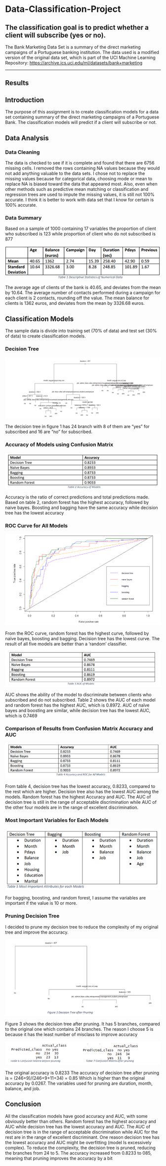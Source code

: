 # Data-Classification-Project

## The classification goal is to predict whether a client will subscribe (yes or no).

The Bank Marketing Data Set is a summary of the direct marketing campaigns of a
Portuguese banking institution. The data used is a modified version of the original data
set, which is part of the UCI Machine Learning Repository:
https://archive.ics.uci.edu/ml/datasets/bank+marketing

_________________________________________________________________________________

## Results

## Introduction

The purpose of this assignment is to create classification models for a data set
containing summary of the direct marketing campaigns of a Portuguese Bank. The
classification models will predict if a client will subscribe or not.

## Data Analysis
### Data Cleaning

The data is checked to see if it is complete and found that there are 6756 missing
cells. I removed the rows containing NA values because they would not add
anything valuable to the data sets. I chose not to replace the missing values because
for categorical data, choosing mode or mean to replace NA is biased toward the
data that appeared most. Also, even when other methods such as predictive mean
matching or classification and regression trees are used to impute the missing
values, it is still not 100% accurate. I think it is better to work with data set that I
know for certain is 100% accurate.

### Data Summary
Based on a sample of 1000 containing 17 variables the proportion of client who
subscribed is 123 while proportion of client who do not subscribed is 877

![Screenshot](img/summary.PNG)

The average age of clients of the bank is 40.65, and deviates from the mean by
10.64. The average number of contacts performed during a campaign for each client
is 2 contacts, rounding off the value. The mean balance for clients is 1362 euros, and
deviates from the mean by 3326.68 euros.

## Classification Models
The sample data is divide into training set (70% of data) and test set (30% of data) to
create classification models.

### Decision Tree

![Screenshot](img/decisiontree.PNG)

The decision tree in figure 1 has 24 branch with 8 of them are “yes” for subscribed and 16
are “no” for subscribed.

### Accuracy of Models using Confusion Matrix

![Screenshot](img/modelaccuracy.PNG)

Accuracy is the ratio of correct predictions and total predictions made. Based on table 2,
random forest has the highest accuracy, followed by naive bayes. Boosting and bagging have
the same accuracy while decision tree has the lowest accuracy

### ROC Curve for All Models

![Screenshot](img/ROCcurve.PNG)

From the ROC curve, random forest has the highest curve, followed by naïve bayes,
boosting and bagging. Decision tree has the lowest curve. The result of all five models are
better than a ‘random’ classifier.

![Screenshot](img/ROCarea.PNG)

AUC shows the ability of the model to discriminate between clients who subscribed and do
not subscribed. Table 2 shows the AUC of each model and random forest has the highest AUC,
which is 0.8972. AUC of naïve bayes and boosting are similar, while decision tree has the lowest
AUC, which is 0.7469

### Comparison of Results from Confusion Matrix Accuracy and AUC

![Screenshot](img/comparison.PNG)

From table 4, decision tree has the lowest accuracy, 0.8233, compared to the rest which are higher.
Decision tree also has the lowest AUC among the models. Random forest has the highest Accuracy
and AUC. The AUC of decision tree is still in the range of acceptable discrimination while AUC of the
other four models are in the range of excellent discrimination.

### Most Important Variables for Each Models

![Screenshot](img/attributes.PNG)

For bagging, boosting, and random forest, I assume the variables are important if the value is 10 or
more.

### Pruning Decision Tree

I decided to prune my decision tree to reduce the complexity of my original tree and improve the
accuracy.

![Screenshot](img/afterpruning.PNG)

Figure 3 shows the decision tree after pruning. It has 5 branches, compared to the original one which
contains 24 branches. The reason I choose 5 is because it has the least number of misclass to
improve accuracy

![Screenshot](img/confusionmatrix.PNG)

The original accuracy is 0.8233
The accuracy of decision tree after pruning is
= (246+9)/(246+9+11+34)
= 0.85
Which is higher than the original accuracy by 0.0267. The variables used for pruning are duration,
month, balance, and job.

## Conclusion

All the classification models have good accuracy and AUC, with some obviously better than
others. Random forest has the highest accuracy and AUC while decision tree has the lowest
accuracy and AUC. The AUC of decision tree is in the range of acceptable discrimination while
AUC for the rest are in the range of excellent discriminant.
One reason decision tree has the lowest accuracy and AUC might be overfitting (model Is
excessively complex). To reduce the complexity, the decision tree is pruned, reducing the
branches from 24 to 5. The accuracy increased from 0.8233 to 085, meaning that pruning
improves the accuracy by a bit



